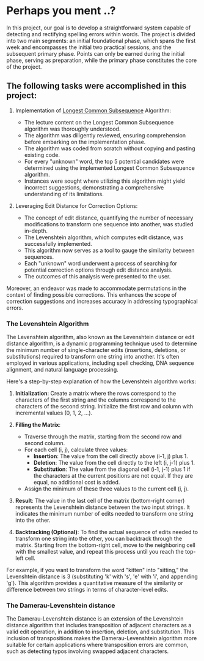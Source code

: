 # Perhaps you ment ..?

In this project, our goal is to develop a straightforward system capable of detecting and rectifying spelling errors within words. The project is divided into two main segments: an initial foundational phase, which spans the first week and encompasses the initial two practical sessions, and the subsequent primary phase. Points can only be earned during the initial phase, serving as preparation, while the primary phase constitutes the core of the project.


## The following tasks were accomplished in this project:
1. Implementation of [Longest Common Subsequence](https://en.wikipedia.org/wiki/Longest_common_subsequence_problem) Algorithm:
   - The lecture content on the Longest Common Subsequence algorithm was thoroughly understood.
   - The algorithm was diligently reviewed, ensuring comprehension before embarking on the implementation phase.
   - The algorithm was coded from scratch without copying and pasting existing code.
   - For every "unknown" word, the top 5 potential candidates were determined using the implemented Longest Common Subsequence algorithm.
   - Instances were sought where utilizing this algorithm might yield incorrect suggestions, demonstrating a comprehensive understanding of its limitations.

2. Leveraging Edit Distance for Correction Options:
   - The concept of edit distance, quantifying the number of necessary modifications to transform one sequence into another, was studied in-depth.
   - The Levenshtein algorithm, which computes edit distance, was successfully implemented.
   - This algorithm now serves as a tool to gauge the similarity between sequences.
   - Each "unknown" word underwent a process of searching for potential correction options through edit distance analysis.
   - The outcomes of this analysis were presented to the user.

Moreover, an endeavor was made to accommodate permutations in the context of finding possible corrections. This enhances the scope of correction suggestions and increases accuracy in addressing typographical errors.



### The Levenshtein Algorithm
The Levenshtein algorithm, also known as the Levenshtein distance or edit distance algorithm, is a dynamic programming technique used to determine the minimum number of single-character edits (insertions, deletions, or substitutions) required to transform one string into another. It's often employed in various applications, including spell checking, DNA sequence alignment, and natural language processing. 

Here's a step-by-step explanation of how the Levenshtein algorithm works:

1. **Initialization**: Create a matrix where the rows correspond to the characters of the first string and the columns correspond to the characters of the second string. Initialize the first row and column with incremental values (0, 1, 2, ...).

2. **Filling the Matrix**:
   - Traverse through the matrix, starting from the second row and second column.
   - For each cell (i, j), calculate three values:
     - **Insertion**: The value from the cell directly above (i-1, j) plus 1.
     - **Deletion**: The value from the cell directly to the left (i, j-1) plus 1.
     - **Substitution**: The value from the diagonal cell (i-1, j-1) plus 1 if the characters at the current positions are not equal. If they are equal, no additional cost is added.
   - Assign the minimum of these three values to the current cell (i, j).

3. **Result**: The value in the last cell of the matrix (bottom-right corner) represents the Levenshtein distance between the two input strings. It indicates the minimum number of edits needed to transform one string into the other.

4. **Backtracking (Optional)**: To find the actual sequence of edits needed to transform one string into the other, you can backtrack through the matrix. Starting from the bottom-right cell, move to the neighboring cell with the smallest value, and repeat this process until you reach the top-left cell.

For example, if you want to transform the word "kitten" into "sitting," the Levenshtein distance is 3 (substituting 'k' with 's', 'e' with 'i', and appending 'g'). This algorithm provides a quantitative measure of the similarity or difference between two strings in terms of character-level edits.


### The Damerau-Levenshtein distance
The Damerau-Levenshtein distance is an extension of the Levenshtein distance algorithm that includes transposition of adjacent characters as a valid edit operation, in addition to insertion, deletion, and substitution. This inclusion of transpositions makes the Damerau-Levenshtein algorithm more suitable for certain applications where transposition errors are common, such as detecting typos involving swapped adjacent characters.


